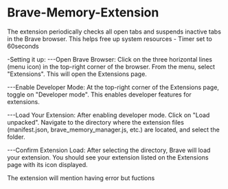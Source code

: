 # Brave-Memory-Extension
The extension periodically checks all open tabs and suspends inactive tabs in the Brave browser.
This helps free up system resources - Timer set to 60seconds

-Setting it up: 
---Open Brave Browser:
Click on the three horizontal lines (menu icon) in the top-right corner of the browser.
From the menu, select "Extensions". This will open the Extensions page.

---Enable Developer Mode:
At the top-right corner of the Extensions page, toggle on "Developer mode". This enables developer features for extensions.

---Load Your Extension:
After enabling developer mode. Click on "Load unpacked".
Navigate to the directory where the extension files (manifest.json, brave_memory_manager.js, etc.) are located, and select the folder.

---Confirm Extension Load:
After selecting the directory, Brave will load your extension. You should see your extension listed on the Extensions page with its icon displayed.

The extension will mention having error but fuctions
